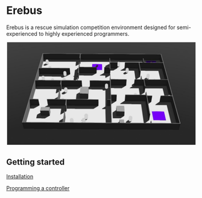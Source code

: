 # Erebus
Erebus is a rescue simulation competition environment designed for semi-experienced to highly experienced programmers. 

<p align="center"><img src="/images/environment.JPG" width="500"><p/>

## Getting started
[Installation](https://github.com/Shadow149/Erebus/wiki/Installation)  

[Programming a controller](https://github.com/Shadow149/Erebus/wiki/Programming-a-controller)  
